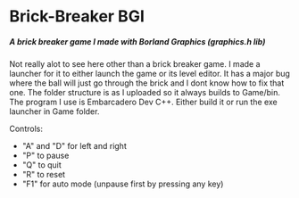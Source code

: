 # Brick-Breaker BGI
##### A brick breaker game I made with Borland Graphics (graphics.h lib)
Not really alot to see here other than a brick breaker game. I made a launcher for it to either launch the game or its level editor.
It has a major bug where the ball will just go through the brick and I dont know how to fix that one.
The folder structure is as I uploaded so it always builds to Game/bin.
The program I use is Embarcadero Dev C++.
Either build it or run the exe launcher in Game folder.

Controls:
- "A" and "D" for left and right
- "P" to pause
- "Q" to quit
- "R" to reset
- "F1" for auto mode (unpause first by pressing any key)
